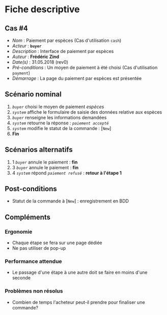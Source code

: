 # Fiche descriptive

## Cas \#4

* _Nom_ : Paiement par espèces (Cas d'utilisation `cash`)
* _Acteur_ : **`buyer`**
* _Description_ : Interface de paiement par espèces
* _Auteur_ : **Frédéric Zind**
* _Date(s)_ : 31.05.2018 (rev0)
* _Pré-conditions_ : Un moyen de paiement à été choisi (Cas d'utilisation `payment`)
* _Démarrage_ : La page du paiement par espèces est présentée

## Scénario nominal

1. _`buyer`_ choisi le moyen de paiement _espèces_
2. _`system`_ affiche le formulaire de saisie des données relative aux espèces
3. _`buyer`_ renseigne les informations demandées
4. _`system`_ retourne la réponse : _`paiement accepté`_
5. _`system`_ modifie le statut de la commande : [`New`]
6. **Fin**

## Scénarios alternatifs

1. 1 _`buyer`_ annule le paiement : **fin**
2. 3 _`buyer`_ annule le paiement : **fin**
3. 4 _`system`_ répond  _`paiement refusé`_ : **retour à l'étape 1**

## Post-conditions

* Statut de la commande à [`New`] : enregistrement en BDD

## Compléments

### Ergonomie

* Chaque étape se fera sur une page dédiée
* Ne pas utiliser de pop-up

### Performance attendue

* Le passage d'une étape à une autre doit se faire en moins d'une seconde

### Problèmes non résolus

* Combien de temps l'acheteur peut-il prendre pour finaliser une commande?
